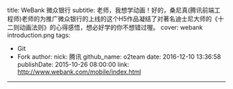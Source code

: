 title: WeBank 微众银行
subtitle: 老师，我想学动画！好的，桑尼真(腾讯前端工程师)老师的为推广微众银行的上线的这个H5作品凝结了对著名迪士尼大师的《十二则动画法则》的心得感悟，想必好学的你不想错过喔。
cover: webank introduction.png
tags:
  - Git
  - Fork
author:
  nick: 腾讯
  github_name: o2team
date: 2016-12-10 13:36:58
publishDate: 2015-10-26 08:00:00
link: http://www.webank.com/mobile/index.html
---

<!-- more -->
